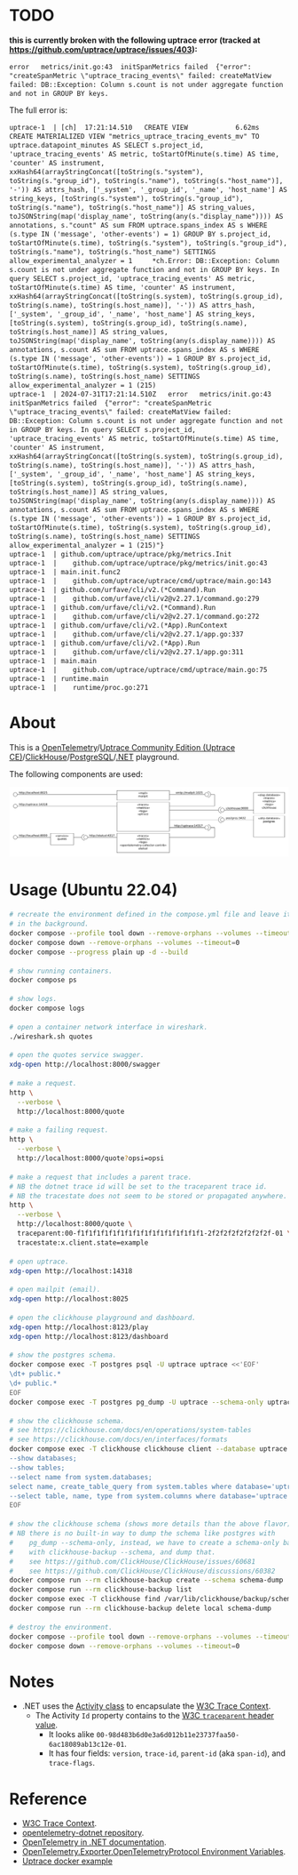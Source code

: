 # TODO

**this is currently broken with the following uptrace error (tracked at https://github.com/uptrace/uptrace/issues/403):**

```plain
error	metrics/init.go:43	initSpanMetrics failed	{"error": "createSpanMetric \"uptrace_tracing_events\" failed: createMatView failed: DB::Exception: Column s.count is not under aggregate function and not in GROUP BY keys.
```

The full error is:

```plain
uptrace-1  | [ch]  17:21:14.510   CREATE VIEW            6.62ms  CREATE MATERIALIZED VIEW "metrics_uptrace_tracing_events_mv" TO uptrace.datapoint_minutes AS SELECT s.project_id, 'uptrace_tracing_events' AS metric, toStartOfMinute(s.time) AS time, 'counter' AS instrument, xxHash64(arrayStringConcat([toString(s."system"), toString(s."group_id"), toString(s."name"), toString(s."host_name")], '-')) AS attrs_hash, ['_system', '_group_id', '_name', 'host_name'] AS string_keys, [toString(s."system"), toString(s."group_id"), toString(s."name"), toString(s."host_name")] AS string_values, toJSONString(map('display_name', toString(any(s."display_name")))) AS annotations, s."count" AS sum FROM uptrace.spans_index AS s WHERE (s.type IN ('message', 'other-events') = 1) GROUP BY s.project_id, toStartOfMinute(s.time), toString(s."system"), toString(s."group_id"), toString(s."name"), toString(s."host_name") SETTINGS allow_experimental_analyzer = 1 	  *ch.Error: DB::Exception: Column s.count is not under aggregate function and not in GROUP BY keys. In query SELECT s.project_id, 'uptrace_tracing_events' AS metric, toStartOfMinute(s.time) AS time, 'counter' AS instrument, xxHash64(arrayStringConcat([toString(s.system), toString(s.group_id), toString(s.name), toString(s.host_name)], '-')) AS attrs_hash, ['_system', '_group_id', '_name', 'host_name'] AS string_keys, [toString(s.system), toString(s.group_id), toString(s.name), toString(s.host_name)] AS string_values, toJSONString(map('display_name', toString(any(s.display_name)))) AS annotations, s.count AS sum FROM uptrace.spans_index AS s WHERE (s.type IN ('message', 'other-events')) = 1 GROUP BY s.project_id, toStartOfMinute(s.time), toString(s.system), toString(s.group_id), toString(s.name), toString(s.host_name) SETTINGS allow_experimental_analyzer = 1 (215) 
uptrace-1  | 2024-07-31T17:21:14.510Z	error	metrics/init.go:43	initSpanMetrics failed	{"error": "createSpanMetric \"uptrace_tracing_events\" failed: createMatView failed: DB::Exception: Column s.count is not under aggregate function and not in GROUP BY keys. In query SELECT s.project_id, 'uptrace_tracing_events' AS metric, toStartOfMinute(s.time) AS time, 'counter' AS instrument, xxHash64(arrayStringConcat([toString(s.system), toString(s.group_id), toString(s.name), toString(s.host_name)], '-')) AS attrs_hash, ['_system', '_group_id', '_name', 'host_name'] AS string_keys, [toString(s.system), toString(s.group_id), toString(s.name), toString(s.host_name)] AS string_values, toJSONString(map('display_name', toString(any(s.display_name)))) AS annotations, s.count AS sum FROM uptrace.spans_index AS s WHERE (s.type IN ('message', 'other-events')) = 1 GROUP BY s.project_id, toStartOfMinute(s.time), toString(s.system), toString(s.group_id), toString(s.name), toString(s.host_name) SETTINGS allow_experimental_analyzer = 1 (215)"}
uptrace-1  | github.com/uptrace/uptrace/pkg/metrics.Init
uptrace-1  | 	github.com/uptrace/uptrace/pkg/metrics/init.go:43
uptrace-1  | main.init.func2
uptrace-1  | 	github.com/uptrace/uptrace/cmd/uptrace/main.go:143
uptrace-1  | github.com/urfave/cli/v2.(*Command).Run
uptrace-1  | 	github.com/urfave/cli/v2@v2.27.1/command.go:279
uptrace-1  | github.com/urfave/cli/v2.(*Command).Run
uptrace-1  | 	github.com/urfave/cli/v2@v2.27.1/command.go:272
uptrace-1  | github.com/urfave/cli/v2.(*App).RunContext
uptrace-1  | 	github.com/urfave/cli/v2@v2.27.1/app.go:337
uptrace-1  | github.com/urfave/cli/v2.(*App).Run
uptrace-1  | 	github.com/urfave/cli/v2@v2.27.1/app.go:311
uptrace-1  | main.main
uptrace-1  | 	github.com/uptrace/uptrace/cmd/uptrace/main.go:75
uptrace-1  | runtime.main
uptrace-1  | 	runtime/proc.go:271
```

# About

This is a [OpenTelemetry](https://github.com/open-telemetry/opentelemetry-dotnet)/[Uptrace Community Edition (Uptrace CE)](https://github.com/uptrace/uptrace)/[ClickHouse](https://github.com/ClickHouse/ClickHouse)/[PostgreSQL](https://github.com/postgres/postgres)/[.NET](https://opentelemetry.io/docs/languages/net/) playground.

The following components are used:

![components](components.png)

# Usage (Ubuntu 22.04)

```bash
# recreate the environment defined in the compose.yml file and leave it running
# in the background.
docker compose --profile tool down --remove-orphans --volumes --timeout=0
docker compose down --remove-orphans --volumes --timeout=0
docker compose --progress plain up -d --build

# show running containers.
docker compose ps

# show logs.
docker compose logs

# open a container network interface in wireshark.
./wireshark.sh quotes

# open the quotes service swagger.
xdg-open http://localhost:8000/swagger

# make a request.
http \
  --verbose \
  http://localhost:8000/quote

# make a failing request.
http \
  --verbose \
  http://localhost:8000/quote?opsi=opsi

# make a request that includes a parent trace.
# NB the dotnet trace id will be set to the traceparent trace id.
# NB the tracestate does not seem to be stored or propagated anywhere.
http \
  --verbose \
  http://localhost:8000/quote \
  traceparent:00-f1f1f1f1f1f1f1f1f1f1f1f1f1f1f1f1-2f2f2f2f2f2f2f2f-01 \
  tracestate:x.client.state=example

# open uptrace.
xdg-open http://localhost:14318

# open mailpit (email).
xdg-open http://localhost:8025

# open the clickhouse playground and dashboard.
xdg-open http://localhost:8123/play
xdg-open http://localhost:8123/dashboard

# show the postgres schema.
docker compose exec -T postgres psql -U uptrace uptrace <<'EOF'
\dt+ public.*
\d+ public.*
EOF
docker compose exec -T postgres pg_dump -U uptrace --schema-only uptrace

# show the clickhouse schema.
# see https://clickhouse.com/docs/en/operations/system-tables
# see https://clickhouse.com/docs/en/interfaces/formats
docker compose exec -T clickhouse clickhouse client --database uptrace --multiline --multiquery <<'EOF'
--show databases;
--show tables;
--select name from system.databases;
select name, create_table_query from system.tables where database='uptrace' format Vertical;
--select table, name, type from system.columns where database='uptrace';
EOF

# show the clickhouse schema (shows more details than the above flavor).
# NB there is no built-in way to dump the schema like postgres with
#    pg_dump --schema-only, instead, we have to create a schema-only backup,
#    with clickhouse-backup --schema, and dump that.
#    see https://github.com/ClickHouse/ClickHouse/issues/60681
#    see https://github.com/ClickHouse/ClickHouse/discussions/60382
docker compose run --rm clickhouse-backup create --schema schema-dump
docker compose run --rm clickhouse-backup list
docker compose exec -T clickhouse find /var/lib/clickhouse/backup/schema-dump -type f -exec cat {} \; | jq
docker compose run --rm clickhouse-backup delete local schema-dump

# destroy the environment.
docker compose --profile tool down --remove-orphans --volumes --timeout=0
docker compose down --remove-orphans --volumes --timeout=0
```

# Notes

* .NET uses the [Activity class](https://docs.microsoft.com/en-us/dotnet/api/system.diagnostics.activity?view=net-8.0) to encapsulate the [W3C Trace Context](https://www.w3.org/TR/trace-context/).
  * The Activity `Id` property contains to the [W3C `traceparent` header value](https://www.w3.org/TR/trace-context/#traceparent-header).
    * It looks alike `00-98d483b6d0e3a6d012b11e23737faa50-6ac18089ab13c12e-01`.
    * It has four fields: `version`, `trace-id`, `parent-id` (aka `span-id`), and `trace-flags`.

# Reference

* [W3C Trace Context](https://www.w3.org/TR/trace-context/).
* [opentelemetry-dotnet repository](https://github.com/open-telemetry/opentelemetry-dotnet).
* [OpenTelemetry in .NET documentation](https://opentelemetry.io/docs/languages/net/).
* [OpenTelemetry.Exporter.OpenTelemetryProtocol Environment Variables](https://github.com/open-telemetry/opentelemetry-dotnet/tree/main/src/OpenTelemetry.Exporter.OpenTelemetryProtocol#environment-variables).
* [Uptrace docker example](https://github.com/uptrace/uptrace/tree/master/example/docker)
